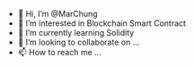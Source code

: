 - 👋 Hi, I’m @MarChung
- 👀 I’m interested in Blockchain Smart Contract
- 🌱 I’m currently learning Solidity
- 💞️ I’m looking to collaborate on ...
- 📫 How to reach me ...

<!---
MarChung/MarChung is a ✨ special ✨ repository because its `README.md` (this file) appears on your GitHub profile.
You can click the Preview link to take a look at your changes.
--->
